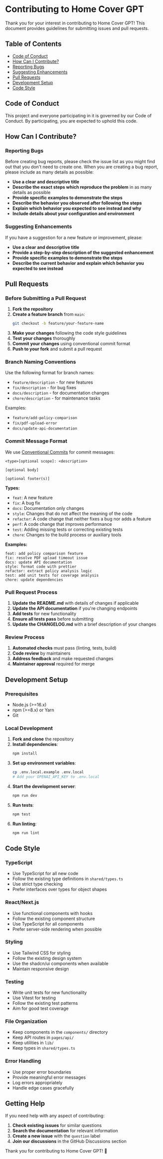 # Contributing to Home Cover GPT

Thank you for your interest in contributing to Home Cover GPT! This document provides guidelines for submitting issues and pull requests.

## Table of Contents

- [Code of Conduct](#code-of-conduct)
- [How Can I Contribute?](#how-can-i-contribute)
- [Reporting Bugs](#reporting-bugs)
- [Suggesting Enhancements](#suggesting-enhancements)
- [Pull Requests](#pull-requests)
- [Development Setup](#development-setup)
- [Code Style](#code-style)

## Code of Conduct

This project and everyone participating in it is governed by our Code of Conduct. By participating, you are expected to uphold this code.

## How Can I Contribute?

### Reporting Bugs

Before creating bug reports, please check the issue list as you might find out that you don't need to create one. When you are creating a bug report, please include as many details as possible:

- **Use a clear and descriptive title**
- **Describe the exact steps which reproduce the problem** in as many details as possible
- **Provide specific examples to demonstrate the steps**
- **Describe the behavior you observed after following the steps**
- **Explain which behavior you expected to see instead and why**
- **Include details about your configuration and environment**

### Suggesting Enhancements

If you have a suggestion for a new feature or improvement, please:

- **Use a clear and descriptive title**
- **Provide a step-by-step description of the suggested enhancement**
- **Provide specific examples to demonstrate the steps**
- **Describe the current behavior and explain which behavior you expected to see instead**

## Pull Requests

### Before Submitting a Pull Request

1. **Fork the repository**
2. **Create a feature branch** from `main`:
   ```bash
   git checkout -b feature/your-feature-name
   ```
3. **Make your changes** following the code style guidelines
4. **Test your changes** thoroughly
5. **Commit your changes** using conventional commit format
6. **Push to your fork** and submit a pull request

### Branch Naming Conventions

Use the following format for branch names:

- `feature/description` - for new features
- `fix/description` - for bug fixes
- `docs/description` - for documentation changes
- `chore/description` - for maintenance tasks

Examples:
- `feature/add-policy-comparison`
- `fix/pdf-upload-error`
- `docs/update-api-documentation`

### Commit Message Format

We use [Conventional Commits](https://www.conventionalcommits.org/) for commit messages:

```
<type>[optional scope]: <description>

[optional body]

[optional footer(s)]
```

**Types:**
- `feat`: A new feature
- `fix`: A bug fix
- `docs`: Documentation only changes
- `style`: Changes that do not affect the meaning of the code
- `refactor`: A code change that neither fixes a bug nor adds a feature
- `perf`: A code change that improves performance
- `test`: Adding missing tests or correcting existing tests
- `chore`: Changes to the build process or auxiliary tools

**Examples:**
```
feat: add policy comparison feature
fix: resolve PDF upload timeout issue
docs: update API documentation
style: format code with prettier
refactor: extract policy analysis logic
test: add unit tests for coverage analysis
chore: update dependencies
```

### Pull Request Process

1. **Update the README.md** with details of changes if applicable
2. **Update the API documentation** if you're changing endpoints
3. **Add tests** for new functionality
4. **Ensure all tests pass** before submitting
5. **Update the CHANGELOG.md** with a brief description of your changes

### Review Process

1. **Automated checks** must pass (linting, tests, build)
2. **Code review** by maintainers
3. **Address feedback** and make requested changes
4. **Maintainer approval** required for merge

## Development Setup

### Prerequisites

- Node.js (>=16.x)
- npm (>=8.x) or Yarn
- Git

### Local Development

1. **Fork and clone** the repository
2. **Install dependencies**:
   ```bash
   npm install
   ```
3. **Set up environment variables**:
   ```bash
   cp .env.local.example .env.local
   # Add your OPENAI_API_KEY to .env.local
   ```
4. **Start the development server**:
   ```bash
   npm run dev
   ```
5. **Run tests**:
   ```bash
   npm test
   ```
6. **Run linting**:
   ```bash
   npm run lint
   ```

## Code Style

### TypeScript

- Use TypeScript for all new code
- Follow the existing type definitions in `shared/types.ts`
- Use strict type checking
- Prefer interfaces over types for object shapes

### React/Next.js

- Use functional components with hooks
- Follow the existing component structure
- Use TypeScript for all components
- Prefer server-side rendering when possible

### Styling

- Use Tailwind CSS for styling
- Follow the existing design system
- Use the shadcn/ui components when available
- Maintain responsive design

### Testing

- Write unit tests for new functionality
- Use Vitest for testing
- Follow the existing test patterns
- Aim for good test coverage

### File Organization

- Keep components in the `components/` directory
- Keep API routes in `pages/api/`
- Keep utilities in `lib/`
- Keep types in `shared/types.ts`

### Error Handling

- Use proper error boundaries
- Provide meaningful error messages
- Log errors appropriately
- Handle edge cases gracefully

## Getting Help

If you need help with any aspect of contributing:

1. **Check existing issues** for similar questions
2. **Search the documentation** for relevant information
3. **Create a new issue** with the `question` label
4. **Join our discussions** in the GitHub Discussions section

Thank you for contributing to Home Cover GPT! 🚀
